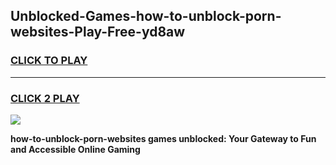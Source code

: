 
## Unblocked-Games-how-to-unblock-porn-websites-Play-Free-yd8aw
<h3>
<a href="https://premium76.site?title=how-to-unblock-porn-websites&ref=19M">CLICK TO PLAY</a></h3>
<hr>

<h3>
<a href="https://premium76.site?title=how-to-unblock-porn-websites&ref=19M">CLICK 2 PLAY</a>
  
</h3>

<a href="https://premium76.site?title=how-to-unblock-porn-websites&ref=19M"><img src="https://clearcache.store/games.png"></a>


**how-to-unblock-porn-websites games unblocked: Your Gateway to Fun and Accessible Online Gaming**

